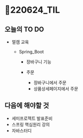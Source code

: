 # 📝220624_TIL

## 오늘의 TO DO

- 멀캠 교육
  - Spring_Boot

    - 장바구니 기능
    
    - 주문
    
      - 장바구니에서 주문
      - 상품상세페이지에서 주문
    
      

## 다음에 해야할 것

- 세미프로젝트 발표준비
- 스프링 핵심원리 강의
- 자바스터디

